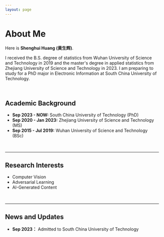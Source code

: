 ```yaml
---
layout: page
---
```


# About Me

Here is **Shenghui Huang (黄生辉)**.

I received the B.S. degree of statistics from Wuhan University of Science and Technology in 2019 and the master's degree in applied statistics from Zhejiang University of Science and Technology in 2023.  I am preparing to study for a PhD major in Electronic Information at South China University of Technology. 

<br>

## Academic Background
- **Sep 2023 - NOW:** South China University of Technology (PhD)
- **Sep 2020 - Jan 2023:** Zhejiang University of Science and Technology (MS)
- **Sep 2015 - Jul 2019:** Wuhan University of Science and Technology (BSc)
<br>

---

## Research Interests

- Computer Vision
- Adversarial Learning
- AI-Generated Content

<br>

---

## News and Updates


- **Sep 2023：** Admitted to South China University of Technology

<br>

